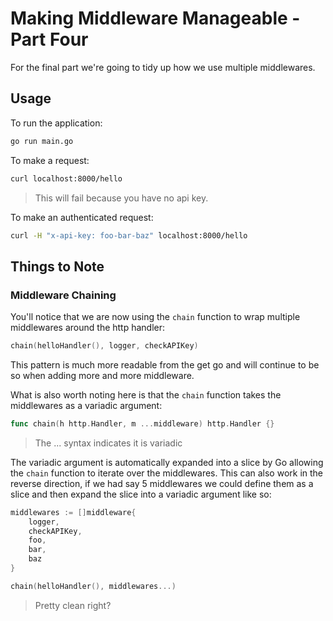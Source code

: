 # Making Middleware Manageable - Part Four
For the final part we're going to tidy up how we use multiple middlewares.

## Usage
To run the application:
```bash
go run main.go
```

To make a request:
```bash
curl localhost:8000/hello
```
> This will fail because you have no api key.

To make an authenticated request:
```bash
curl -H "x-api-key: foo-bar-baz" localhost:8000/hello
```

## Things to Note
### Middleware Chaining
You'll notice that we are now using the `chain` function to wrap multiple
middlewares around the http handler:
```go
chain(helloHandler(), logger, checkAPIKey)
```
This pattern is much more readable from the get go and will continue to be so
when adding more and more middleware.

What is also worth noting here is that the `chain` function takes the middlewares
as a variadic argument:
```go
func chain(h http.Handler, m ...middleware) http.Handler {}
```
> The ... syntax indicates it is variadic

The variadic argument is automatically expanded into a slice by Go allowing the
`chain` function to iterate over the middlewares. This can also work in the
reverse direction, if we had say 5 middlewares we could define them as a slice
and then expand the slice into a variadic argument like so:
```go
middlewares := []middleware{
	logger,
	checkAPIKey,
	foo,
	bar,
	baz
}

chain(helloHandler(), middlewares...)
```
> Pretty clean right?